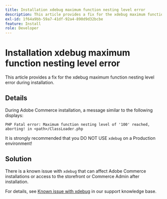 ```yaml
---
title: Installation xdebug maximum function nesting level error
description: This article provides a fix for the xdebug maximum function nesting level error during installation.
exl-id: 1f64a9bb-59a7-41df-92a4-890d9d32bcbe
feature: Install
role: Developer
---
```

# Installation xdebug maximum function nesting level error

This article provides a fix for the xdebug maximum function nesting level error during installation.

## Details

During Adobe Commerce installation, a message similar to the following displays:

 `PHP Fatal error: Maximum function nesting level of '100' reached, aborting! in <path>/ClassLoader.php`

It is strongly recommended that you DO NOT USE `xdebug` on a Production environment!

## Solution

There is a known issue with `xdebug` that can affect Adobe Commerce installations or access to the storefront or Commerce Admin after installation.

For details, see [Known issue with xdebug](/help/troubleshooting/miscellaneous/known-issues-that-affect-installation.md) in our support knowledge base.

